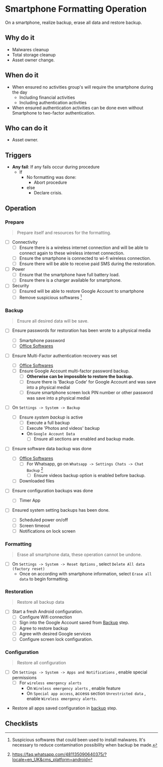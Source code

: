 # Smartphone Formatting Operation

On a smartphone, realize backup, erase all data and restore backup.

## Why do it

-   Malwares cleanup
-   Total storage cleanup
-   Asset owner change.

## When do it

-   When ensured no activities group's will require the smartphone during the day
    -   Including financial activities
    -   Including authentication activities
-   When ensured authentication activities can be done even without Smartphone to two-factor authentication.

## Who can do it

-   Asset owner.

## Triggers

-   **Any fail**: If any fails occur during procedure
    -   If
        -   No formatting was done:
            -   Abort procedure
        -   else
            -   Declare crisis.

## Operation

### Prepare

> Prepare itself and resources for the formatting.

-   [ ] Connectivity
    -   [ ] Ensure there is a wireless internet connection and will be able to connect again to these wireless internet connection.
    -   [ ] Ensure the smartphone is connected to wi-fi wireless connection.
    -   [ ] Ensure there will be able to receive paid SMS during the restoration.
-   [ ] Power
    -   [ ] Ensure that the smartphone have full battery load.
    -   [ ] Ensure there is a charger available for smartphone.
-   [ ] Security
    -   [ ] Ensured will be able to restore Google Account to smartphone
    -   [ ] Remove suspicious softwares [^1]

### Backup

> Ensure all desired data will be save.

-   [ ] Ensure passwords for restoration has been wrote to a physical media
    -   [ ] Smartphone password
    -   [ ] [Office Softwares](../../../../../Checklists/Services/Digital%20Softwares/Office%20Softwares.md)
-   [ ] Ensure Multi-Factor authentication recovery was set

    -   [ ] [Office Softwares](../../../../../Checklists/Services/Digital%20Softwares/Office%20Softwares.md)
    -   [ ] Ensure Google Account multi-factor password backup.
        -   [ ] **Otherwise can be impossible to restore the backup.**
        -   [ ] Ensure there is 'Backup Code' for Google Account and was save into a physical medial
        -   [ ] Ensure smartphone screen lock PIN number or other password was save into a physical medial

-   [ ] On `Settings -> System -> Backup`
    -   [ ] Ensure _system backup_ is active
        -   [ ] Execute a full backup
        -   [ ] Execute 'Photos and videos' backup
        -   On `Google Account Data`
            -   [ ] Ensure all sections are enabled and backup made.
-   [ ] Ensure software data backup was done
    -   [ ] [Office Softwares](../../../../../Checklists/Services/Digital%20Softwares/Office%20Softwares.md)
        -   [ ] For Whatsapp, go on `Whatsapp -> Settings Chats -> Chat Backup` [^2]
            -   [ ] Ensure videos backup option is enabled before backup.
    -   [ ] Downloaded files
-   [ ] Ensure configuration backups was done
    -   [ ] Timer App
-   [ ] Ensured system setting backups has been done.
    -   [ ] Scheduled power on/off
    -   [ ] Screen timeout
    -   [ ] Notifications on lock screen

### Formatting

> Erase all smartphone data, these operation cannot be undone.

-   [ ] On `Settings -> System -> Reset Options` , select `Delete All data (factory reset)`
    -   Once on according with smartphone information, select `Erase all data` to begin formatting.

### Restoration

> Restore all backup data

-   [ ] Start a fresh Android configuration.
    -   [ ] Configure Wifi connection
    -   [ ] Sign into the Google Account saved from [Backup](#backup) step.
    -   [ ] Agree to restore backup
    -   [ ] Agree with desired Google services
    -   [ ] Configure screen lock configuration.

### Configuration

> Restore all configuration

-   [ ] On `Settings -> System -> Apps and Notifications` , enable special permissions
    -   [ ] For `wireless emergency alerts`
        -   On `Wireless emergency alerts` , enable feature
        -   On `Special app access`, access section `Unrestricted data` , enable `Wireless emergency alerts`.
-   Restore all apps saved configuration in [backup](#backup) step.

## Checklists

[^1]: Suspicious softwares that could been used to install malwares. It's necessary to reduce contamination possibility when backup be made.

[^2]: <https://faq.whatsapp.com/481135090640375/?locale=en_UK&cms_platform=android>
